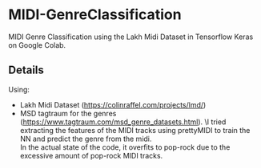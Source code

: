 # MIDI-GenreClassification
MIDI Genre Classification using the Lakh Midi Dataset in Tensorflow Keras on Google Colab.

## Details
Using:
* Lakh Midi Dataset (https://colinraffel.com/projects/lmd/)
* MSD tagtraum for the genres (https://www.tagtraum.com/msd_genre_datasets.html).
\I tried extracting the features of the MIDI tracks using prettyMIDI to train the NN and predict the genre from the midi.\
In the actual state of the code, it overfits to pop-rock due to the excessive amount of pop-rock MIDI tracks.
